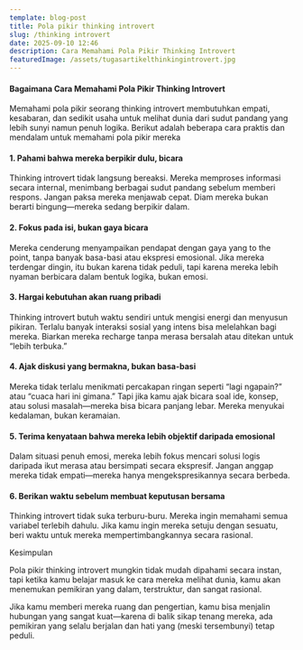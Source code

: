 ```yaml
---
template: blog-post
title: Pola pikir thinking introvert
slug: /thinking introvert
date: 2025-09-10 12:46
description: Cara Memahami Pola Pikir Thinking Introvert
featuredImage: /assets/tugasartikelthinkingintrovert.jpg
---
```



#### Bagaimana Cara Memahami Pola Pikir Thinking Introvert

Memahami pola pikir seorang thinking introvert membutuhkan empati, kesabaran, dan sedikit usaha untuk melihat dunia dari sudut pandang yang lebih sunyi namun penuh logika. Berikut adalah beberapa cara praktis dan mendalam untuk memahami pola pikir mereka

#### 1. Pahami bahwa mereka berpikir dulu, bicara 

Thinking introvert tidak langsung bereaksi. Mereka memproses informasi secara internal, menimbang berbagai sudut pandang sebelum memberi respons.
Jangan paksa mereka menjawab cepat. Diam mereka bukan berarti bingung—mereka sedang berpikir dalam.

#### 2. Fokus pada isi, bukan gaya bicara

Mereka cenderung menyampaikan pendapat dengan gaya yang to the point, tanpa banyak basa-basi atau ekspresi emosional.
Jika mereka terdengar dingin, itu bukan karena tidak peduli, tapi karena mereka lebih nyaman berbicara dalam bentuk logika, bukan emosi.

#### 3. Hargai kebutuhan akan ruang pribadi

Thinking introvert butuh waktu sendiri untuk mengisi energi dan menyusun pikiran. Terlalu banyak interaksi sosial yang intens bisa melelahkan bagi mereka.
Biarkan mereka recharge tanpa merasa bersalah atau ditekan untuk “lebih terbuka.”

#### 4. Ajak diskusi yang bermakna, bukan basa-basi

Mereka tidak terlalu menikmati percakapan ringan seperti “lagi ngapain?” atau “cuaca hari ini gimana.” Tapi jika kamu ajak bicara soal ide, konsep, atau solusi masalah—mereka bisa bicara panjang lebar.
Mereka menyukai kedalaman, bukan keramaian.

#### 5. Terima kenyataan bahwa mereka lebih objektif daripada emosional

Dalam situasi penuh emosi, mereka lebih fokus mencari solusi logis daripada ikut merasa atau bersimpati secara ekspresif.
Jangan anggap mereka tidak empati—mereka hanya mengekspresikannya secara berbeda.

#### 6. Berikan waktu sebelum membuat keputusan bersama

Thinking introvert tidak suka terburu-buru. Mereka ingin memahami semua variabel terlebih dahulu.
Jika kamu ingin mereka setuju dengan sesuatu, beri waktu untuk mereka mempertimbangkannya secara rasional.

Kesimpulan

Pola pikir thinking introvert mungkin tidak mudah dipahami secara instan, tapi ketika kamu belajar masuk ke cara mereka melihat dunia, kamu akan menemukan pemikiran yang dalam, terstruktur, dan sangat rasional.

Jika kamu memberi mereka ruang dan pengertian, kamu bisa menjalin hubungan yang sangat kuat—karena di balik sikap tenang mereka, ada pemikiran yang selalu berjalan dan hati yang (meski tersembunyi) tetap peduli.